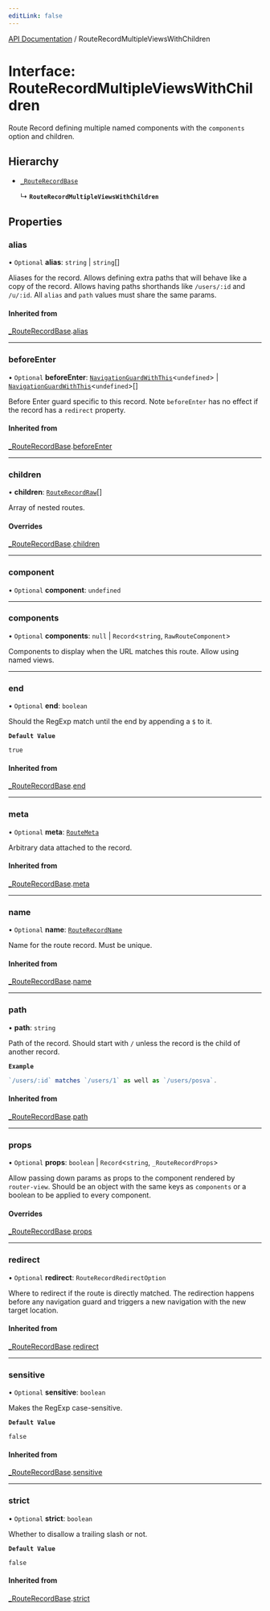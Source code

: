 ```yaml
---
editLink: false
---
```


<!-- TODO: translation -->

[API Documentation](../index.md) / RouteRecordMultipleViewsWithChildren

# Interface: RouteRecordMultipleViewsWithChildren

Route Record defining multiple named components with the `components` option and children.

## Hierarchy

- [`_RouteRecordBase`](RouteRecordBase.md)

  ↳ **`RouteRecordMultipleViewsWithChildren`**

## Properties

### alias

• `Optional` **alias**: `string` \| `string`[]

Aliases for the record. Allows defining extra paths that will behave like a
copy of the record. Allows having paths shorthands like `/users/:id` and
`/u/:id`. All `alias` and `path` values must share the same params.

#### Inherited from

[_RouteRecordBase](RouteRecordBase.md).[alias](RouteRecordBase.md#alias)

___

### beforeEnter

• `Optional` **beforeEnter**: [`NavigationGuardWithThis`](NavigationGuardWithThis.md)\<`undefined`\> \| [`NavigationGuardWithThis`](NavigationGuardWithThis.md)\<`undefined`\>[]

Before Enter guard specific to this record. Note `beforeEnter` has no
effect if the record has a `redirect` property.

#### Inherited from

[_RouteRecordBase](RouteRecordBase.md).[beforeEnter](RouteRecordBase.md#beforeEnter)

___

### children

• **children**: [`RouteRecordRaw`](../index.md#RouteRecordRaw)[]

Array of nested routes.

#### Overrides

[_RouteRecordBase](RouteRecordBase.md).[children](RouteRecordBase.md#children)

___

### component

• `Optional` **component**: `undefined`

___

### components

• `Optional` **components**: ``null`` \| `Record`\<`string`, `RawRouteComponent`\>

Components to display when the URL matches this route. Allow using named views.

___

### end

• `Optional` **end**: `boolean`

Should the RegExp match until the end by appending a `$` to it.

**`Default Value`**

`true`

#### Inherited from

[_RouteRecordBase](RouteRecordBase.md).[end](RouteRecordBase.md#end)

___

### meta

• `Optional` **meta**: [`RouteMeta`](RouteMeta.md)

Arbitrary data attached to the record.

#### Inherited from

[_RouteRecordBase](RouteRecordBase.md).[meta](RouteRecordBase.md#meta)

___

### name

• `Optional` **name**: [`RouteRecordName`](../index.md#RouteRecordName)

Name for the route record. Must be unique.

#### Inherited from

[_RouteRecordBase](RouteRecordBase.md).[name](RouteRecordBase.md#name)

___

### path

• **path**: `string`

Path of the record. Should start with `/` unless the record is the child of
another record.

**`Example`**

```ts
`/users/:id` matches `/users/1` as well as `/users/posva`.
```

#### Inherited from

[_RouteRecordBase](RouteRecordBase.md).[path](RouteRecordBase.md#path)

___

### props

• `Optional` **props**: `boolean` \| `Record`\<`string`, `_RouteRecordProps`\>

Allow passing down params as props to the component rendered by
`router-view`. Should be an object with the same keys as `components` or a
boolean to be applied to every component.

#### Overrides

[_RouteRecordBase](RouteRecordBase.md).[props](RouteRecordBase.md#props)

___

### redirect

• `Optional` **redirect**: `RouteRecordRedirectOption`

Where to redirect if the route is directly matched. The redirection happens
before any navigation guard and triggers a new navigation with the new
target location.

#### Inherited from

[_RouteRecordBase](RouteRecordBase.md).[redirect](RouteRecordBase.md#redirect)

___

### sensitive

• `Optional` **sensitive**: `boolean`

Makes the RegExp case-sensitive.

**`Default Value`**

`false`

#### Inherited from

[_RouteRecordBase](RouteRecordBase.md).[sensitive](RouteRecordBase.md#sensitive)

___

### strict

• `Optional` **strict**: `boolean`

Whether to disallow a trailing slash or not.

**`Default Value`**

`false`

#### Inherited from

[_RouteRecordBase](RouteRecordBase.md).[strict](RouteRecordBase.md#strict)
